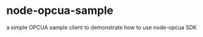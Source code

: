node-opcua-sample
=================

a simple OPCUA sample client to demonstrate how to use node-opcua SDK
